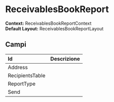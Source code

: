 # ReceivablesBookReport

**Context:** ReceivablesBookReportContext  
**Default Layout:** ReceivablesBookReportLayout

## Campi

| Id | Descrizione |
| :--- | :--- |
| Address |  |
| RecipientsTable |  |
| ReportType |  |
| Send |  |

